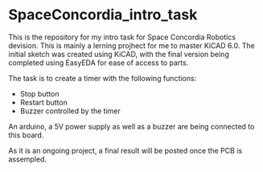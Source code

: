 # SpaceConcordia_intro_task

This is the repository for my intro task for Space Concordia Robotics devision.
This is mainly a lerning projhect for me to master KiCAD 6.0.
The initial sketch was created using KiCAD, with the final version being completed using EasyEDA for ease of access to parts.

The task is to create a timer with the following functions:
  - Stop button
  - Restart button
  - Buzzer controlled by the timer



An arduino, a 5V power supply as well as a buzzer are being connected to this board.

As it is an ongoing project, a final result will be posted once the PCB is assempled.

